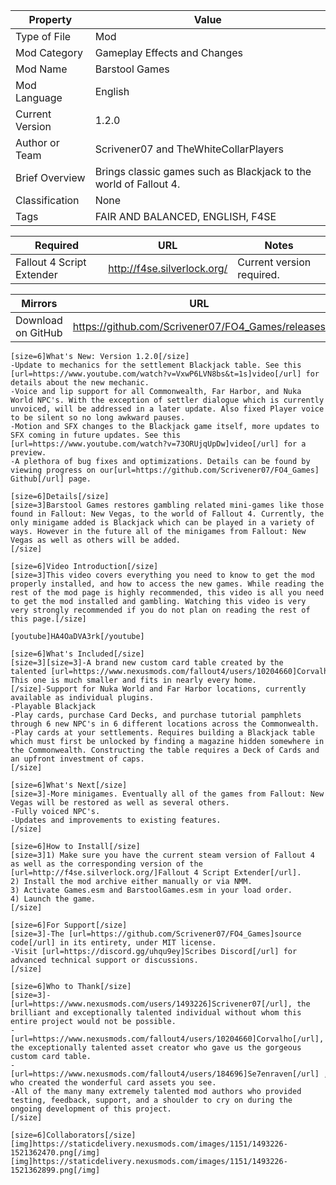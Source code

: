 | **Property**    | **Value**                                                         |
|-----------------|-------------------------------------------------------------------|
| Type of File    | Mod                                                               |
| Mod Category    | Gameplay Effects and Changes                                      |
| Mod Name        | Barstool Games                                                    |
| Mod Language    | English                                                           |
| Current Version | 1.2.0                                                             |
| Author or Team  | Scrivener07 and TheWhiteCollarPlayers                             |
| Brief Overview  | Brings classic games such as Blackjack to the world of Fallout 4. |
| Classification  | None                                                              |
| Tags            | FAIR AND BALANCED, ENGLISH, F4SE                                  |

| **Required**              | **URL**                     | **Notes**                 |
|---------------------------|-----------------------------|---------------------------|
| Fallout 4 Script Extender | http://f4se.silverlock.org/ | Current version required. |

| **Mirrors**        | **URL**                                           |
|--------------------|---------------------------------------------------|
| Download on GitHub | https://github.com/Scrivener07/FO4_Games/releases |

```
[size=6]What's New: Version 1.2.0[/size]
-Update to mechanics for the settlement Blackjack table. See this [url=https://www.youtube.com/watch?v=VxwP6LVN8bs&t=1s]video[/url] for details about the new mechanic.
-Voice and lip support for all Commonwealth, Far Harbor, and Nuka World NPC's. With the exception of settler dialogue which is currently unvoiced, will be addressed in a later update. Also fixed Player voice to be silent so no long awkward pauses.
-Motion and SFX changes to the Blackjack game itself, more updates to SFX coming in future updates. See this [url=https://www.youtube.com/watch?v=73ORUjqUpDw]video[/url] for a preview.
-A plethora of bug fixes and optimizations. Details can be found by viewing progress on our[url=https://github.com/Scrivener07/FO4_Games] Github[/url] page.

[size=6]Details[/size]
[size=3]Barstool Games restores gambling related mini-games like those found in Fallout: New Vegas, to the world of Fallout 4. Currently, the only minigame added is Blackjack which can be played in a variety of ways. However in the future all of the minigames from Fallout: New Vegas as well as others will be added.
[/size]

[size=6]Video Introduction[/size]
[size=3]This video covers everything you need to know to get the mod properly installed, and how to access the new games. While reading the rest of the mod page is highly recommended, this video is all you need to get the mod installed and gambling. Watching this video is very very strongly recommended if you do not plan on reading the rest of this page.[/size]

[youtube]HA4OaDVA3rk[/youtube]

[size=6]What's Included[/size]
[size=3][size=3]-A brand new custom card table created by the talented [url=https://www.nexusmods.com/fallout4/users/10204660]Corvalho[/url]﻿. This one is much smaller and fits in nearly every home.
[/size]-Support for Nuka World and Far Harbor locations, currently available as individual plugins.
-Playable Blackjack
-Play cards, purchase Card Decks, and purchase tutorial pamphlets through 6 new NPC's in 6 different locations across the Commonwealth.
-Play cards at your settlements. Requires building a Blackjack table which must first be unlocked by finding a magazine hidden somewhere in the Commonwealth. Constructing the table requires a Deck of Cards and an upfront investment of caps.
[/size]

[size=6]What's Next[/size]
[size=3]-More minigames. Eventually all of the games from Fallout: New Vegas will be restored as well as several others.
-Fully voiced NPC's.
-Updates and improvements to existing features.
[/size]

[size=6]How to Install[/size]
[size=3]1) Make sure you have the current steam version of Fallout 4 as well as the corresponding version of the [url=http://f4se.silverlock.org/]Fallout 4 Script Extender[/url].
2) Install the mod archive either manually or via NMM. 
3) Activate Games.esm and BarstoolGames.esm in your load order.
4) Launch the game.
[/size]

[size=6]For Support[/size]
[size=3]-The [url=https://github.com/Scrivener07/FO4_Games]source code[/url] in its entirety, under MIT license.
-Visit [url=https://discord.gg/uhqu9ey]Scribes Discord[/url] for advanced technical support or discussions.
[/size]

[size=6]Who to Thank[/size]
[size=3]-[url=https://www.nexusmods.com/users/1493226]Scrivener07[/url], the brilliant and exceptionally talented individual without whom this entire project would not be possible.
-[url=https://www.nexusmods.com/fallout4/users/10204660]Corvalho[/url]﻿, the exceptionally talented asset creator who gave us the gorgeous custom card table.
-[url=https://www.nexusmods.com/fallout4/users/184696]Se7enraven[/url] , who created the wonderful card assets you see.
-All of the many many extremely talented mod authors who provided testing, feedback, support, and a shoulder to cry on during the ongoing development of this project.
[/size]

[size=6]Collaborators[/size]
[img]https://staticdelivery.nexusmods.com/images/1151/1493226-1521362470.png[/img]﻿
[img]https://staticdelivery.nexusmods.com/images/1151/1493226-1521362899.png[/img]
```
